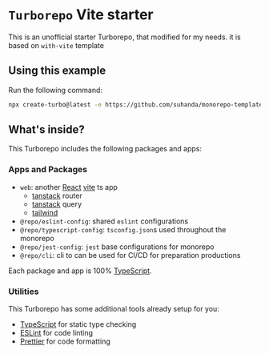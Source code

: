 # `Turborepo` Vite starter

This is an unofficial starter Turborepo, that modified for my needs. it is based on `with-vite` template

## Using this example

Run the following command:

```sh
npx create-turbo@latest -e https://github.com/suhanda/monorepo-template
```

## What's inside?

This Turborepo includes the following packages and apps:

### Apps and Packages

- `web`: another [React](https://react.dev/) [vite](https://vitejs.dev) ts app
  - [tanstack](https://tanstack.com/) router
  - [tanstack](https://tanstack.com/) query
  - [tailwind](https://tailwindcss.com/)
- `@repo/eslint-config`: shared `eslint` configurations
- `@repo/typescript-config`: `tsconfig.json`s used throughout the monorepo
- `@repo/jest-config`: `jest` base configurations for monorepo
- `@repo/cli`: cli to can be used for CI/CD for preparation productions

Each package and app is 100% [TypeScript](https://www.typescriptlang.org/).

### Utilities

This Turborepo has some additional tools already setup for you:

- [TypeScript](https://www.typescriptlang.org/) for static type checking
- [ESLint](https://eslint.org/) for code linting
- [Prettier](https://prettier.io) for code formatting

